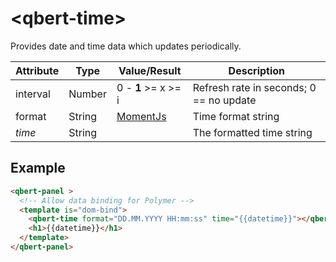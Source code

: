 # &lt;qbert-time&gt;

Provides date and time data which updates periodically.

| Attribute       | Type            | Value/Result                                              | Description                             |
| --------------- | --------------- | --------------------------------------------------------- | --------------------------------------- |
| interval        | Number          | 0 - **1** >= x >= i                                       | Refresh rate in seconds; 0 == no update |
| format          | String          | [MomentJs](http://momentjs.com/docs/#/displaying/format/) | Time format string                      |
| *time*          | String          |                                                           | The formatted time string               |

## Example

```html
<qbert-panel >
  <!-- Allow data binding for Polymer -->
  <template is="dom-bind">
    <qbert-time format="DD.MM.YYYY HH:mm:ss" time="{{datetime}}"></qbert-time>
    <h1>{{datetime}}</h1>
  </template>
</qbert-panel>
```
